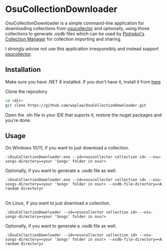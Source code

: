
# OsuCollectionDownloader

OsuCollectionDownloader is a simple command-line application for downloading collections from [osucollector](https://osucollector.com/) and optionally, using those collections to generate .osdb files which can be used by [Piotrekol's Collection Manager](https://github.com/Piotrekol/CollectionManager) for collection importing and sharing.

I strongly advise not use this application irresponsibly and instead support [osucollector](https://osucollector.com/client). 


## Installation

Make sure you have .NET 8 installed. If you don't have it, install it from [here](https://dotnet.microsoft.com/en-us/download/dotnet/8.0)

Clone the repository
```bash
cd <dir>
git clone https://github.com/waylaa/OsuCollectionDownloader.git
```

Open the .sln file in your IDE that suports it, restore the nuget packages and you're done.
## Usage

On Windows 10/11, if you want to just download a collection.
```
.\OsuCollectionDownloader.exe --id=<osucollector collection id> --osu-songs-directory=<your 'Songs' folder in osu!> 
```

Optionally, if you want to generate a .osdb file as well.
```
.\OsuCollectionDownloader.exe --id=<osucollector collection id> --osu-songs-directory=<your 'Songs' folder in osu!> --osdb-file-directory=<A random directory>
```
\
On Linux, if you want to just download a collection.
```
.\OsuCollectionDownloader --id=<osucollector collection id> --osu-songs-directory=<your 'Songs' folder in osu!> 
```

Optionally, if you want to generate a .osdb file as well.
```
.\OsuCollectionDownloader --id=<osucollector collection id> --osu-songs-directory=<your 'Songs' folder in osu!> --osdb-file-directory=<A random directory>
```
